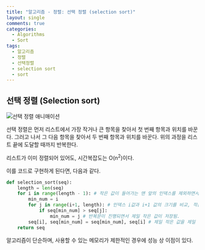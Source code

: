 ```yaml
---
title: "알고리즘 - 정렬: 선택 정렬 (selection sort)"
layout: single
comments: true
categories:
  - Algorithms
  - Sort
tags:
  - 알고리즘
  - 정렬
  - 선택정렬
  - selection sort
  - sort
---
```


## **선택 정렬 (Selection sort)**

![선택 정렬 애니매이션](https://commons.wikimedia.org/wiki/File:Selection_sort_animation.gif)

선택 정렬은 먼저 리스트에서 가장 작거나 큰 항목을 찾아서 첫 번째 항목과 위치를 바꾼다.
그러고 나서 그 다음 항목을 찾아서 두 번째 항목과 위치를 바꾼다.
위의 과정을 리스트 끝에 도달할 때까지 반복한다.

리스트가 이미 정렬되어 있어도, 시간복잡도는 O(n<sup>2</sup>)이다.

이를 코드로 구현하게 된다면, 다음과 같다.
```python
def selection_sort(seq):
    length = len(seq)
    for i in range(length - 1): # 작은 값이 들어가는 맨 앞의 인덱스를 제외하면서 진행됨.
        min_num = i
        for j in range(i+1, length): # 인덱스 i값과 i+1 값의 크기를 비교, 작은 값을 저장.
            if seq[min_num] > seq[j]:
                min_num = j # 반복문이 진행되면서 제일 작은 값이 저장됨.
        seq[i], seq[min_num] = seq[min_num], seq[i] # 제일 작은 값을 제일 앞에서부터 순서대로 저장
    return seq
```

알고리즘이 단순하며,
사용할 수 있는 메모리가 제한적인 경우에 성능 상 이점이 있다.

